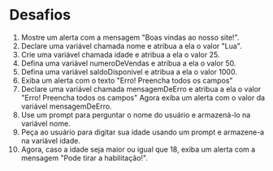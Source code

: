 # Desafios

1. Mostre um alerta com a mensagem "Boas vindas ao nosso site!".
2. Declare uma variável chamada nome e atribua a ela o valor "Lua".
3. Crie uma variável chamada idade e atribua a ela o valor 25.
4. Defina uma variável numeroDeVendas e atribua a ela o valor 50.
5. Defina uma variável saldoDisponivel e atribua a ela o valor 1000.
6. Exiba um alerta com o texto "Erro! Preencha todos os campos"
7. Declare uma variável chamada mensagemDeErro e atribua a ela o valor "Erro! Preencha todos os campos" Agora exiba um alerta com o valor da variável mensagemDeErro.
8. Use um prompt para perguntar o nome do usuário e armazená-lo na variável nome.
9. Peça ao usuário para digitar sua idade usando um prompt e armazene-a na variável idade.
10. Agora, caso a idade seja maior ou igual que 18, exiba um alerta com a mensagem "Pode tirar a habilitação!".